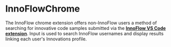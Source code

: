 # InnoFlowChrome
The InnoFlow chrome extension offers non-InnoFlow users a method of searching for innovative code samples submitted via the **<a href="https://github.com/zcabjro/InnoFlow_VSCode">InnoFlow VS Code extension</a>**. Input is used to search InnoFlow usernames and display results linking each user's Innovations profile.
